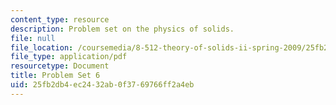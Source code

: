 ```yaml
---
content_type: resource
description: Problem set on the physics of solids.
file: null
file_location: /coursemedia/8-512-theory-of-solids-ii-spring-2009/25fb2db4ec2432ab0f3769766ff2a4eb_MIT8_512s09_pset06.pdf
file_type: application/pdf
resourcetype: Document
title: Problem Set 6
uid: 25fb2db4-ec24-32ab-0f37-69766ff2a4eb
---
```

